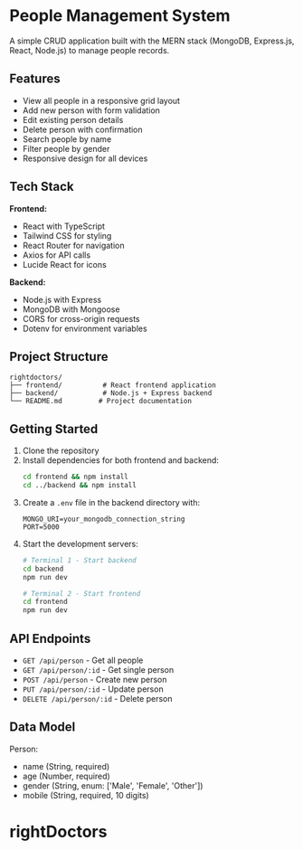 # People Management System

A simple CRUD application built with the MERN stack (MongoDB, Express.js, React, Node.js) to manage people records.

## Features

- View all people in a responsive grid layout
- Add new person with form validation
- Edit existing person details
- Delete person with confirmation
- Search people by name
- Filter people by gender
- Responsive design for all devices

## Tech Stack

**Frontend:**
- React with TypeScript
- Tailwind CSS for styling
- React Router for navigation
- Axios for API calls
- Lucide React for icons

**Backend:**
- Node.js with Express
- MongoDB with Mongoose
- CORS for cross-origin requests
- Dotenv for environment variables

## Project Structure

```
rightdoctors/
├── frontend/          # React frontend application
├── backend/           # Node.js + Express backend
└── README.md         # Project documentation
```

## Getting Started

1. Clone the repository
2. Install dependencies for both frontend and backend:
   ```bash
   cd frontend && npm install
   cd ../backend && npm install
   ```
3. Create a `.env` file in the backend directory with:
   ```
   MONGO_URI=your_mongodb_connection_string
   PORT=5000
   ```
4. Start the development servers:
   ```bash
   # Terminal 1 - Start backend
   cd backend
   npm run dev

   # Terminal 2 - Start frontend
   cd frontend
   npm run dev
   ```

## API Endpoints

- `GET /api/person` - Get all people
- `GET /api/person/:id` - Get single person
- `POST /api/person` - Create new person
- `PUT /api/person/:id` - Update person
- `DELETE /api/person/:id` - Delete person

## Data Model

Person:
- name (String, required)
- age (Number, required)
- gender (String, enum: ['Male', 'Female', 'Other'])
- mobile (String, required, 10 digits)
# rightDoctors
